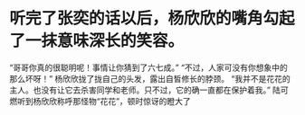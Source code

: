 # 听完了张奕的话以后，杨欣欣的嘴角勾起了一抹意味深长的笑容。
“哥哥你真的很聪明呢！事情让你猜到了六七成。”
“不过，人家可没有你想象中的那么坏呀！”
杨欣欣拢了拢自己的头发，露出自皙修长的脖颈。
“我并不是花花的主人。也没有让它去杀害同学和老师。只不过，它的确一直都在保护着我。”
陆可燃听到杨欣欣称呼那怪物“花花”，顿时惊讶的瞪大了

